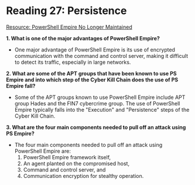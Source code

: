 # Reading 27: Persistence

[Resource: PowerShell Empire No Longer Maintained](https://www.bleepingcomputer.com/news/security/powershell-empire-framework-is-no-longer-maintained/)

**1. What is one of the major advantages of PowerShell Empire?**
- One major advantage of PowerShell Empire is its use of encrypted communication with the command and control server, making it difficult to detect its traffic, especially in large networks.

**2. What are some of the APT groups that have been known to use PS Empire and into which step of the Cyber Kill Chain does the use of PS Empire fall?**
- Some of the APT groups known to use PowerShell Empire include APT group Hades and the FIN7 cybercrime group. The use of PowerShell Empire typically falls into the "Execution" and "Persistence" steps of the Cyber Kill Chain.

**3. What are the four main components needed to pull off an attack using PS Empire?**
- The four main components needed to pull off an attack using PowerShell Empire are:
  1. PowerShell Empire framework itself,
  2. An agent planted on the compromised host,
  3. Command and control server, and
  4. Communication encryption for stealthy operation.
